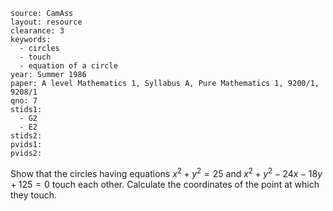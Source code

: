 ````
source: CamAss
layout: resource
clearance: 3
keywords: 
  - circles
  - touch
  - equation of a circle
year: Summer 1986
paper: A level Mathematics 1, Syllabus A, Pure Mathematics 1, 9200/1, 9208/1
qno: 7
stids1: 
  - G2
  - E2
stids2:
pvids1:
pvids2:

````

Show that the circles having equations $x^2 + y^2 = 25$ and $x^2 + y^2 - 24x - 18y + 125 = 0$ touch each other. Calculate the coordinates of the point at which they touch.
